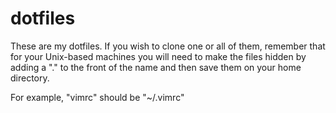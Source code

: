 # dotfiles

These are my dotfiles.  If you wish to clone one or all of them, remember that for your Unix-based machines you will need to make the files hidden by adding a "." to the front of the name and then save them on your home directory.

For example, "vimrc" should be "~/.vimrc"
